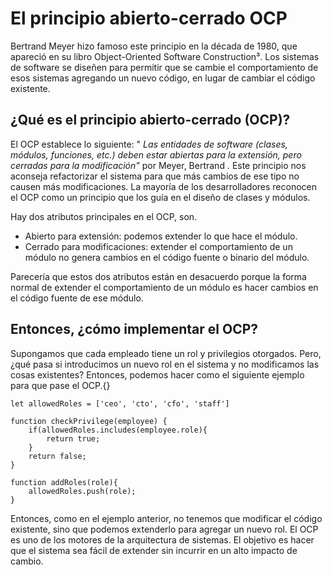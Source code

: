 # El principio abierto-cerrado OCP

Bertrand Meyer hizo famoso este principio en la década de 1980, que apareció en su libro Object-Oriented Software Construction³. Los sistemas de software se diseñen para permitir que se cambie el comportamiento de esos sistemas agregando un nuevo código, en lugar de cambiar el código existente.

## ¿Qué es el principio abierto-cerrado (OCP)?

El OCP establece lo siguiente: " *Las entidades de software (clases, módulos, funciones, etc.) deben estar abiertas para la extensión, pero cerradas para la modificación"* por Meyer, Bertrand *.* Este principio nos aconseja refactorizar el sistema para que más cambios de ese tipo no causen más modificaciones. La mayoría de los desarrolladores reconocen el OCP como un principio que los guía en el diseño de clases y módulos.

Hay dos atributos principales en el OCP, son.

- Abierto para extensión: podemos extender lo que hace el módulo.
- Cerrado para modificaciones: extender el comportamiento de un módulo no genera cambios en el código fuente o binario del módulo.

Parecería que estos dos atributos están en desacuerdo porque la forma normal de extender el comportamiento de un módulo es hacer cambios en el código fuente de ese módulo.

## Entonces, ¿cómo implementar el OCP?

Supongamos que cada empleado tiene un rol y privilegios otorgados. Pero, ¿qué pasa si introducimos un nuevo rol en el sistema y no modificamos las cosas existentes? Entonces, podemos hacer como el siguiente ejemplo para que pase el OCP.{}

```tsx
let allowedRoles = ['ceo', 'cto', 'cfo', 'staff']

function checkPrivilege(employee) {
	if(allowedRoles.includes(employee.role){
		return true;
	}
	return false;
}

function addRoles(role){
	allowedRoles.push(role);
}
```

Entonces, como en el ejemplo anterior, no tenemos que modificar el código existente, sino que podemos extenderlo para agregar un nuevo rol. El OCP es uno de los motores de la arquitectura de sistemas. El objetivo es hacer que el sistema sea fácil de extender sin incurrir en un alto impacto de cambio.

